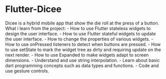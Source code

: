 # Flutter-Dicee
Dicee is a hybrid mobile app that show the die roll at the press of a button.   What i learn from the project:  - How to use Flutter stateless widgets to design the user interface. - How to use Flutter stateful widgets to update the user interface. - How to change the properties of various widgets. - How to use onPressed listeners to detect when buttons are pressed. - How to use setState to mark the widget tree as dirty and requiring update on the next render. - How to use Expanded to make widgets adapt to screen dimensions. - Understand and use string interpolation. - Learn about basic dart programming concepts such as data types and functions. - Code and use gesture controls.
